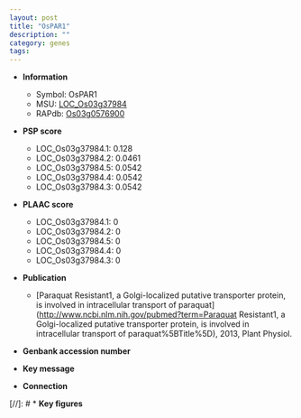 ```yaml
---
layout: post
title: "OsPAR1"
description: ""
category: genes
tags: 
---
```


* **Information**  
    + Symbol: OsPAR1  
    + MSU: [LOC_Os03g37984](http://rice.plantbiology.msu.edu/cgi-bin/ORF_infopage.cgi?orf=LOC_Os03g37984)  
    + RAPdb: [Os03g0576900](http://rapdb.dna.affrc.go.jp/viewer/gbrowse_details/irgsp1?name=Os03g0576900)  

* **PSP score**  
    + LOC_Os03g37984.1: 0.128 
    + LOC_Os03g37984.2: 0.0461 
    + LOC_Os03g37984.5: 0.0542 
    + LOC_Os03g37984.4: 0.0542 
    + LOC_Os03g37984.3: 0.0542 

* **PLAAC score**  
    + LOC_Os03g37984.1: 0 
    + LOC_Os03g37984.2: 0 
    + LOC_Os03g37984.5: 0 
    + LOC_Os03g37984.4: 0 
    + LOC_Os03g37984.3: 0 

* **Publication**  
    + [Paraquat Resistant1, a Golgi-localized putative transporter protein, is involved in intracellular transport of paraquat](http://www.ncbi.nlm.nih.gov/pubmed?term=Paraquat Resistant1, a Golgi-localized putative transporter protein, is involved in intracellular transport of paraquat%5BTitle%5D), 2013, Plant Physiol.

* **Genbank accession number**  

* **Key message**  

* **Connection**  

[//]: # * **Key figures**  


